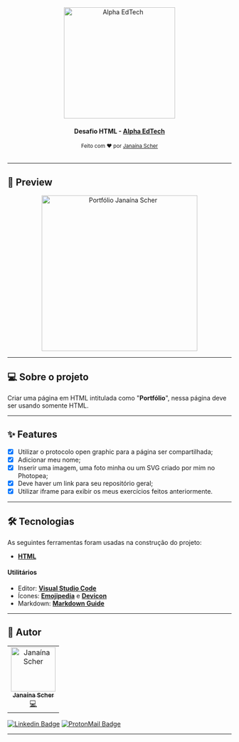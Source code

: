 <div align="center">
	<a href="https://www.alphaedtech.org.br/">
		<img src="https://user-images.githubusercontent.com/79182711/167457199-71619808-d9f3-4c0a-84b9-c406009415a3.png" alt="Alpha EdTech" title="Alpha EdTech" width="250" />
	</a>
	<h4>
    Desafio HTML -
    <a  href="https://www.alphaedtech.org.br/">
        Alpha EdTech
    </a>
	</h4>
	<sub> Feito com ❤️ por <a href="https://github.com/janascher">Janaína Scher</a></sub>
</div>
<br />

---

## 👀 Preview

<div align="center">
	<a href="https://janascher.github.io/alpha-edtech-desafio-html/">
		<img src="https://user-images.githubusercontent.com/79182711/167314928-39577479-bb79-48b5-be80-a87957c86d14.png" alt="Portfólio Janaína Scher" title="Portfólio Janaína Scher" width="350" />
	</a>
</div>

--- 

## 💻 Sobre o projeto

Criar uma página em HTML intitulada como "**Portfólio**", nessa página deve ser usando somente HTML.

---

## ✨ Features

- [x] Utilizar o protocolo open graphic para a página ser compartilhada;
- [x] Adicionar meu nome;
- [x] Inserir uma imagem, uma foto minha ou um SVG criado por mim no Photopea;
- [x] Deve haver um  link para seu repositório geral;
- [x] Utilizar  iframe para exibir os meus exercícios feitos anteriormente.

---

## 🛠 Tecnologias

As seguintes ferramentas foram usadas na construção do projeto:

- **[HTML](https://developer.mozilla.org/pt-BR/docs/Web/HTML)**

#### **Utilitários**

- Editor: **[Visual Studio Code](https://code.visualstudio.com/)**
- Ícones: **[Emojipedia](https://emojipedia.org/)** e **[Devicon](https://devicon.dev/)**
- Markdown: **[Markdown Guide](https://www.markdownguide.org/)**
---

## 🦸 Autor

<table>
	<tr>
		<td align="center">
			<a href="https://github.com/janascher">
				<img src="https://avatars.githubusercontent.com/u/79182711?v=4" width="100px;" alt="Janaína Scher"/>
				<br />
				<sub>
					<b>Janaína Scher</b>
				</sub>
			</a>
			<br />
			<a href="https://github.com/janascher/01-github-explorer/commits?author=janascher" title="Code">💻</a>
		</td>
	</tr>
</table>

[![Linkedin Badge](https://img.shields.io/badge/LinkedIn-0077B5?style=for-the-badge&logo=linkedin&logoColor=white)](https://www.linkedin.com/in/janainascher/) 
[![ProtonMail Badge](https://img.shields.io/badge/ProtonMail-8B89CC?style=for-the-badge&logo=protonmail&logoColor=white)](mailto:janainascher@protonmail.com)

---
